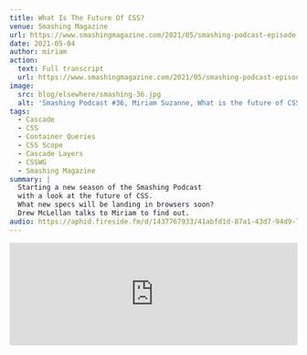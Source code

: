 ```yaml
---
title: What Is The Future Of CSS?
venue: Smashing Magazine
url: https://www.smashingmagazine.com/2021/05/smashing-podcast-episode-36/
date: 2021-05-04
author: miriam
action:
  text: Full transcript
  url: https://www.smashingmagazine.com/2021/05/smashing-podcast-episode-36/
image:
  src: blog/elsewhere/smashing-36.jpg
  alt: 'Smashing Podcast #36, Miriam Suzanne, What is the future of CSS?'
tags:
  - Cascade
  - CSS
  - Container Queries
  - CSS Scope
  - Cascade Layers
  - CSSWG
  - Smashing Magazine
summary: |
  Starting a new season of the Smashing Podcast
  with a look at the future of CSS.
  What new specs will be landing in browsers soon?
  Drew McLellan talks to Miriam to find out.
audio: https://aphid.fireside.fm/d/1437767933/41abfd1d-87a1-43d7-94d9-7fda3a5120e1/5cb7f3eb-086b-41fa-9940-5688a81b64f9.mp3
---
```


<iframe width="100%" height="180" frameborder="no" scrolling="no" seamless src="https://share.transistor.fm/e/70c7cb07"></iframe>
